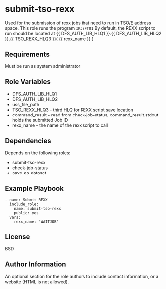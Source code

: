 submit-tso-rexx
=========

Used for the submission of rexx jobs that need to run in TSO/E address space.
This role runs the program `IKJEFT01`
By default, the REXX script to run should be located at {{ DFS_AUTH_LIB_HLQ1 }}.{{ DFS_AUTH_LIB_HLQ2 }}.{{ TSO_REXX_HLQ3 }}( {{ rexx_name }} )

Requirements
------------

Must be run as system administrator

Role Variables
--------------

* DFS_AUTH_LIB_HLQ1
* DFS_AUTH_LIB_HLQ2
* uss_file_path
* TSO_REXX_HLQ3 - third HLQ for REXX script save location
* command_result - read from check-job-status, command_result.stdout holds the submitted Job ID
* rexx_name - the name of the rexx script to call

Dependencies
------------

Depends on the following roles:

* submit-tso-rexx
* check-job-status
* save-as-dataset

Example Playbook
----------------

    - name: Submit REXX
      include_role:
        name: submit-tso-rexx
        public: yes
      vars:
        rexx_name: 'WAITJOB'

License
-------

BSD

Author Information
------------------

An optional section for the role authors to include contact information, or a website (HTML is not allowed).